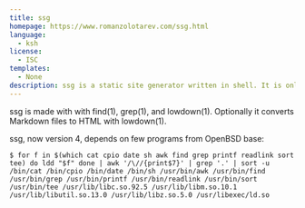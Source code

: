 ```yaml
---
title: ssg
homepage: https://www.romanzolotarev.com/ssg.html
language:
  - ksh
license:
  - ISC
templates:
  - None
description: ssg is a static site generator written in shell. It is only 180 Lines of code.
---
```


ssg is made with with find(1), grep(1), and lowdown(1).
Optionally it converts Markdown files to HTML with lowdown(1).

ssg, now version 4, depends on few programs from OpenBSD base:

`
$ for f in $(which cat cpio date sh awk find grep printf readlink sort tee)
do ldd "$f"
done | awk '/\//{print$7}' | grep '.' | sort -u
/bin/cat
/bin/cpio
/bin/date
/bin/sh
/usr/bin/awk
/usr/bin/find
/usr/bin/grep
/usr/bin/printf
/usr/bin/readlink
/usr/bin/sort
/usr/bin/tee
/usr/lib/libc.so.92.5
/usr/lib/libm.so.10.1
/usr/lib/libutil.so.13.0
/usr/lib/libz.so.5.0
/usr/libexec/ld.so
`
